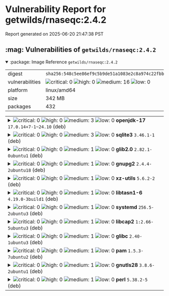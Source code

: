 # Vulnerability Report for getwilds/rnaseqc:2.4.2

Report generated on 2025-06-20 21:47:38 PST

<h2>:mag: Vulnerabilities of <code>getwilds/rnaseqc:2.4.2</code></h2>

<details open="true"><summary>:package: Image Reference</strong> <code>getwilds/rnaseqc:2.4.2</code></summary>
<table>
<tr><td>digest</td><td><code>sha256:548c5ee86ef9c5b9de51a1083e2c8a974c22fbb715619fb27ae5f8f97c886710</code></td><tr><tr><td>vulnerabilities</td><td><img alt="critical: 0" src="https://img.shields.io/badge/critical-0-lightgrey"/> <img alt="high: 0" src="https://img.shields.io/badge/high-0-lightgrey"/> <img alt="medium: 16" src="https://img.shields.io/badge/medium-16-fbb552"/> <img alt="low: 0" src="https://img.shields.io/badge/low-0-lightgrey"/> <!-- unspecified: 0 --></td></tr>
<tr><td>platform</td><td>linux/amd64</td></tr>
<tr><td>size</td><td>342 MB</td></tr>
<tr><td>packages</td><td>432</td></tr>
</table>
</details></table>
</details>

<table>
<tr><td valign="top">
<details><summary><img alt="critical: 0" src="https://img.shields.io/badge/C-0-lightgrey"/> <img alt="high: 0" src="https://img.shields.io/badge/H-0-lightgrey"/> <img alt="medium: 3" src="https://img.shields.io/badge/M-3-fbb552"/> <img alt="low: 0" src="https://img.shields.io/badge/L-0-lightgrey"/> <!-- unspecified: 0 --><strong>openjdk-17</strong> <code>17.0.14+7-1~24.10</code> (deb)</summary>

<small><code>pkg:deb/ubuntu/openjdk-17@17.0.14%2B7-1~24.10?os_distro=oracular&os_name=ubuntu&os_version=24.10</code></small><br/>
<a href="https://scout.docker.com/v/CVE-2025-30698?s=ubuntu&n=openjdk-17&ns=ubuntu&t=deb&osn=ubuntu&osv=24.10&vr=%3C17.0.15%2B6%7Eus1-0ubuntu1%7E24.10"><img alt="medium : CVE--2025--30698" src="https://img.shields.io/badge/CVE--2025--30698-lightgrey?label=medium%20&labelColor=fbb552"/></a> 

<table>
<tr><td>Affected range</td><td><code><17.0.15+6~us1-0ubuntu1~24.10</code></td></tr>
<tr><td>Fixed version</td><td><code>17.0.15+6~us1-0ubuntu1~24.10</code></td></tr>
<tr><td>EPSS Score</td><td><code>0.061%</code></td></tr>
<tr><td>EPSS Percentile</td><td><code>19th percentile</code></td></tr>
</table>

<details><summary>Description</summary>
<blockquote>

Vulnerability in the Oracle Java SE, Oracle GraalVM for JDK, Oracle GraalVM Enterprise Edition product of Oracle Java SE (component: 2D).  Supported versions that are affected are Oracle Java SE: 8u441, 8u441-perf, 11.0.26, 17.0.14, 21.0.6, 24; Oracle GraalVM for JDK: 17.0.14, 21.0.6, 24; Oracle GraalVM Enterprise Edition: 20.3.17 and  21.3.13. Difficult to exploit vulnerability allows unauthenticated attacker with network access via multiple protocols to compromise Oracle Java SE, Oracle GraalVM for JDK, Oracle GraalVM Enterprise Edition.  Successful attacks of this vulnerability can result in  unauthorized update, insert or delete access to some of Oracle Java SE, Oracle GraalVM for JDK, Oracle GraalVM Enterprise Edition accessible data as well as  unauthorized read access to a subset of Oracle Java SE, Oracle GraalVM for JDK, Oracle GraalVM Enterprise Edition accessible data and unauthorized ability to cause a partial denial of service (partial DOS) of Oracle Java SE, Oracle GraalVM for JDK, Oracle GraalVM Enterprise Edition. Note: This vulnerability applies to Java deployments, typically in clients running sandboxed Java Web Start applications or sandboxed Java applets, that load and run untrusted code (e.g., code that comes from the internet) and rely on the Java sandbox for security. This vulnerability does not apply to Java deployments, typically in servers, that load and run only trusted code (e.g., code installed by an administrator). CVSS 3.1 Base Score 5.6 (Confidentiality, Integrity and Availability impacts).  CVSS Vector: (CVSS:3.1/AV:N/AC:H/PR:N/UI:N/S:U/C:L/I:L/A:L).

</blockquote>
</details>

<a href="https://scout.docker.com/v/CVE-2025-30691?s=ubuntu&n=openjdk-17&ns=ubuntu&t=deb&osn=ubuntu&osv=24.10&vr=%3C17.0.15%2B6%7Eus1-0ubuntu1%7E24.10"><img alt="medium : CVE--2025--30691" src="https://img.shields.io/badge/CVE--2025--30691-lightgrey?label=medium%20&labelColor=fbb552"/></a> 

<table>
<tr><td>Affected range</td><td><code><17.0.15+6~us1-0ubuntu1~24.10</code></td></tr>
<tr><td>Fixed version</td><td><code>17.0.15+6~us1-0ubuntu1~24.10</code></td></tr>
<tr><td>EPSS Score</td><td><code>0.047%</code></td></tr>
<tr><td>EPSS Percentile</td><td><code>15th percentile</code></td></tr>
</table>

<details><summary>Description</summary>
<blockquote>

Vulnerability in Oracle Java SE (component: Compiler).  Supported versions that are affected are Oracle Java SE: 21.0.6, 24; Oracle GraalVM for JDK: 21.0.6 and  24. Difficult to exploit vulnerability allows unauthenticated attacker with network access via multiple protocols to compromise Oracle Java SE.  Successful attacks of this vulnerability can result in unauthorized update, insert or delete access to some of Oracle Java SE accessible data as well as  unauthorized read access to a subset of Oracle Java SE accessible data. Note: This vulnerability can be exploited by using APIs in the specified Component, e.g., through a web service which supplies data to the APIs. This vulnerability also applies to Java deployments, typically in clients running sandboxed Java Web Start applications or sandboxed Java applets, that load and run untrusted code (e.g., code that comes from the internet) and rely on the Java sandbox for security. CVSS 3.1 Base Score 4.8 (Confidentiality and Integrity impacts).  CVSS Vector: (CVSS:3.1/AV:N/AC:H/PR:N/UI:N/S:U/C:L/I:L/A:N).

</blockquote>
</details>

<a href="https://scout.docker.com/v/CVE-2025-21587?s=ubuntu&n=openjdk-17&ns=ubuntu&t=deb&osn=ubuntu&osv=24.10&vr=%3C17.0.15%2B6%7Eus1-0ubuntu1%7E24.10"><img alt="medium : CVE--2025--21587" src="https://img.shields.io/badge/CVE--2025--21587-lightgrey?label=medium%20&labelColor=fbb552"/></a> 

<table>
<tr><td>Affected range</td><td><code><17.0.15+6~us1-0ubuntu1~24.10</code></td></tr>
<tr><td>Fixed version</td><td><code>17.0.15+6~us1-0ubuntu1~24.10</code></td></tr>
<tr><td>EPSS Score</td><td><code>0.067%</code></td></tr>
<tr><td>EPSS Percentile</td><td><code>21st percentile</code></td></tr>
</table>

<details><summary>Description</summary>
<blockquote>

Vulnerability in the Oracle Java SE, Oracle GraalVM for JDK, Oracle GraalVM Enterprise Edition product of Oracle Java SE (component: JSSE).  Supported versions that are affected are Oracle Java SE:8u441, 8u441-perf, 11.0.26, 17.0.14, 21.0.6, 24; Oracle GraalVM for JDK:17.0.14, 21.0.6, 24; Oracle GraalVM Enterprise Edition:20.3.17 and  21.3.13. Difficult to exploit vulnerability allows unauthenticated attacker with network access via multiple protocols to compromise Oracle Java SE, Oracle GraalVM for JDK, Oracle GraalVM Enterprise Edition.  Successful attacks of this vulnerability can result in  unauthorized creation, deletion or modification access to critical data or all Oracle Java SE, Oracle GraalVM for JDK, Oracle GraalVM Enterprise Edition accessible data as well as unauthorized access to critical data or complete access to all Oracle Java SE, Oracle GraalVM for JDK, Oracle GraalVM Enterprise Edition accessible data. Note: This vulnerability can be exploited by using APIs in the specified Component, e.g., through a web service which supplies data to the APIs. This vulnerability also applies to Java deployments, typically in clients running sandboxed Java Web Start applications or sandboxed Java applets, that load and run untrusted code (e.g., code that comes from the internet) and rely on the Java sandbox for security. CVSS 3.1 Base Score 7.4 (Confidentiality and Integrity impacts).  CVSS Vector: (CVSS:3.1/AV:N/AC:H/PR:N/UI:N/S:U/C:H/I:H/A:N).

</blockquote>
</details>
</details></td></tr>

<tr><td valign="top">
<details><summary><img alt="critical: 0" src="https://img.shields.io/badge/C-0-lightgrey"/> <img alt="high: 0" src="https://img.shields.io/badge/H-0-lightgrey"/> <img alt="medium: 3" src="https://img.shields.io/badge/M-3-fbb552"/> <img alt="low: 0" src="https://img.shields.io/badge/L-0-lightgrey"/> <!-- unspecified: 0 --><strong>sqlite3</strong> <code>3.46.1-1</code> (deb)</summary>

<small><code>pkg:deb/ubuntu/sqlite3@3.46.1-1?os_distro=oracular&os_name=ubuntu&os_version=24.10</code></small><br/>
<a href="https://scout.docker.com/v/CVE-2025-29087?s=ubuntu&n=sqlite3&ns=ubuntu&t=deb&osn=ubuntu&osv=24.10&vr=%3C3.46.1-1ubuntu0.2"><img alt="medium 7.5: CVE--2025--29087" src="https://img.shields.io/badge/CVE--2025--29087-lightgrey?label=medium%207.5&labelColor=fbb552"/></a> 

<table>
<tr><td>Affected range</td><td><code><3.46.1-1ubuntu0.2</code></td></tr>
<tr><td>Fixed version</td><td><code>3.46.1-1ubuntu0.2</code></td></tr>
<tr><td>CVSS Score</td><td><code>7.5</code></td></tr>
<tr><td>CVSS Vector</td><td><code>CVSS:3.1/AV:N/AC:L/PR:N/UI:N/S:U/C:N/I:N/A:H</code></td></tr>
<tr><td>EPSS Score</td><td><code>0.045%</code></td></tr>
<tr><td>EPSS Percentile</td><td><code>13th percentile</code></td></tr>
</table>

<details><summary>Description</summary>
<blockquote>

In SQLite 3.44.0 through 3.49.0 before 3.49.1, the concat_ws() SQL function can cause memory to be written beyond the end of a malloc-allocated buffer. If the separator argument is attacker-controlled and has a large string (e.g., 2MB or more), an integer overflow occurs in calculating the size of the result buffer, and thus malloc may not allocate enough memory.

</blockquote>
</details>

<a href="https://scout.docker.com/v/CVE-2025-3277?s=ubuntu&n=sqlite3&ns=ubuntu&t=deb&osn=ubuntu&osv=24.10&vr=%3C3.46.1-1ubuntu0.2"><img alt="medium : CVE--2025--3277" src="https://img.shields.io/badge/CVE--2025--3277-lightgrey?label=medium%20&labelColor=fbb552"/></a> 

<table>
<tr><td>Affected range</td><td><code><3.46.1-1ubuntu0.2</code></td></tr>
<tr><td>Fixed version</td><td><code>3.46.1-1ubuntu0.2</code></td></tr>
<tr><td>EPSS Score</td><td><code>0.086%</code></td></tr>
<tr><td>EPSS Percentile</td><td><code>26th percentile</code></td></tr>
</table>

<details><summary>Description</summary>
<blockquote>

An integer overflow can be triggered in SQLite’s `concat_ws()` function. The resulting, truncated integer is then used to allocate a buffer. When SQLite then writes the resulting string to the buffer, it uses the original, untruncated size and thus a wild Heap Buffer overflow of size ~4GB can be triggered. This can result in arbitrary code execution.

</blockquote>
</details>

<a href="https://scout.docker.com/v/CVE-2025-29088?s=ubuntu&n=sqlite3&ns=ubuntu&t=deb&osn=ubuntu&osv=24.10&vr=%3C3.46.1-1ubuntu0.2"><img alt="medium : CVE--2025--29088" src="https://img.shields.io/badge/CVE--2025--29088-lightgrey?label=medium%20&labelColor=fbb552"/></a> 

<table>
<tr><td>Affected range</td><td><code><3.46.1-1ubuntu0.2</code></td></tr>
<tr><td>Fixed version</td><td><code>3.46.1-1ubuntu0.2</code></td></tr>
<tr><td>EPSS Score</td><td><code>0.047%</code></td></tr>
<tr><td>EPSS Percentile</td><td><code>15th percentile</code></td></tr>
</table>

<details><summary>Description</summary>
<blockquote>

In SQLite 3.49.0 before 3.49.1, certain argument values to sqlite3_db_config (in the C-language API) can cause a denial of service (application crash). An sz*nBig multiplication is not cast to a 64-bit integer, and consequently some memory allocations may be incorrect.

</blockquote>
</details>
</details></td></tr>

<tr><td valign="top">
<details><summary><img alt="critical: 0" src="https://img.shields.io/badge/C-0-lightgrey"/> <img alt="high: 0" src="https://img.shields.io/badge/H-0-lightgrey"/> <img alt="medium: 1" src="https://img.shields.io/badge/M-1-fbb552"/> <img alt="low: 0" src="https://img.shields.io/badge/L-0-lightgrey"/> <!-- unspecified: 0 --><strong>glib2.0</strong> <code>2.82.1-0ubuntu1</code> (deb)</summary>

<small><code>pkg:deb/ubuntu/glib2.0@2.82.1-0ubuntu1?os_distro=oracular&os_name=ubuntu&os_version=24.10</code></small><br/>
<a href="https://scout.docker.com/v/CVE-2025-4373?s=ubuntu&n=glib2.0&ns=ubuntu&t=deb&osn=ubuntu&osv=24.10&vr=%3C2.82.1-0ubuntu1.1"><img alt="medium : CVE--2025--4373" src="https://img.shields.io/badge/CVE--2025--4373-lightgrey?label=medium%20&labelColor=fbb552"/></a> 

<table>
<tr><td>Affected range</td><td><code><2.82.1-0ubuntu1.1</code></td></tr>
<tr><td>Fixed version</td><td><code>2.82.1-0ubuntu1.1</code></td></tr>
<tr><td>EPSS Score</td><td><code>0.056%</code></td></tr>
<tr><td>EPSS Percentile</td><td><code>18th percentile</code></td></tr>
</table>

<details><summary>Description</summary>
<blockquote>

A flaw was found in GLib, which is vulnerable to an integer overflow in the g_string_insert_unichar() function. When the position at which to insert the character is large, the position will overflow, leading to a buffer underwrite.

</blockquote>
</details>
</details></td></tr>

<tr><td valign="top">
<details><summary><img alt="critical: 0" src="https://img.shields.io/badge/C-0-lightgrey"/> <img alt="high: 0" src="https://img.shields.io/badge/H-0-lightgrey"/> <img alt="medium: 1" src="https://img.shields.io/badge/M-1-fbb552"/> <img alt="low: 0" src="https://img.shields.io/badge/L-0-lightgrey"/> <!-- unspecified: 0 --><strong>gnupg2</strong> <code>2.4.4-2ubuntu18</code> (deb)</summary>

<small><code>pkg:deb/ubuntu/gnupg2@2.4.4-2ubuntu18?os_distro=oracular&os_name=ubuntu&os_version=24.10</code></small><br/>
<a href="https://scout.docker.com/v/CVE-2025-30258?s=ubuntu&n=gnupg2&ns=ubuntu&t=deb&osn=ubuntu&osv=24.10&vr=%3C2.4.4-2ubuntu18.2"><img alt="medium : CVE--2025--30258" src="https://img.shields.io/badge/CVE--2025--30258-lightgrey?label=medium%20&labelColor=fbb552"/></a> 

<table>
<tr><td>Affected range</td><td><code><2.4.4-2ubuntu18.2</code></td></tr>
<tr><td>Fixed version</td><td><code>2.4.4-2ubuntu18.2</code></td></tr>
<tr><td>EPSS Score</td><td><code>0.012%</code></td></tr>
<tr><td>EPSS Percentile</td><td><code>1st percentile</code></td></tr>
</table>

<details><summary>Description</summary>
<blockquote>

In GnuPG before 2.5.5, if a user chooses to import a certificate with certain crafted subkey data that lacks a valid backsig or that has incorrect usage flags, the user loses the ability to verify signatures made from certain other signing keys, aka a "verification DoS."

</blockquote>
</details>
</details></td></tr>

<tr><td valign="top">
<details><summary><img alt="critical: 0" src="https://img.shields.io/badge/C-0-lightgrey"/> <img alt="high: 0" src="https://img.shields.io/badge/H-0-lightgrey"/> <img alt="medium: 1" src="https://img.shields.io/badge/M-1-fbb552"/> <img alt="low: 0" src="https://img.shields.io/badge/L-0-lightgrey"/> <!-- unspecified: 0 --><strong>xz-utils</strong> <code>5.6.2-2</code> (deb)</summary>

<small><code>pkg:deb/ubuntu/xz-utils@5.6.2-2?os_distro=oracular&os_name=ubuntu&os_version=24.10</code></small><br/>
<a href="https://scout.docker.com/v/CVE-2025-31115?s=ubuntu&n=xz-utils&ns=ubuntu&t=deb&osn=ubuntu&osv=24.10&vr=%3C5.6.2-2ubuntu0.2"><img alt="medium : CVE--2025--31115" src="https://img.shields.io/badge/CVE--2025--31115-lightgrey?label=medium%20&labelColor=fbb552"/></a> 

<table>
<tr><td>Affected range</td><td><code><5.6.2-2ubuntu0.2</code></td></tr>
<tr><td>Fixed version</td><td><code>5.6.2-2ubuntu0.2</code></td></tr>
<tr><td>EPSS Score</td><td><code>0.095%</code></td></tr>
<tr><td>EPSS Percentile</td><td><code>28th percentile</code></td></tr>
</table>

<details><summary>Description</summary>
<blockquote>

XZ Utils provide a general-purpose data-compression library plus command-line tools. In XZ Utils 5.3.3alpha to 5.8.0, the multithreaded .xz decoder in liblzma has a bug where invalid input can at least result in a crash. The effects include heap use after free and writing to an address based on the null pointer plus an offset. Applications and libraries that use the lzma_stream_decoder_mt function are affected. The bug has been fixed in XZ Utils 5.8.1, and the fix has been committed to the v5.4, v5.6, v5.8, and master branches in the xz Git repository. No new release packages will be made from the old stable branches, but a standalone patch is available that applies to all affected releases.

</blockquote>
</details>
</details></td></tr>

<tr><td valign="top">
<details><summary><img alt="critical: 0" src="https://img.shields.io/badge/C-0-lightgrey"/> <img alt="high: 0" src="https://img.shields.io/badge/H-0-lightgrey"/> <img alt="medium: 1" src="https://img.shields.io/badge/M-1-fbb552"/> <img alt="low: 0" src="https://img.shields.io/badge/L-0-lightgrey"/> <!-- unspecified: 0 --><strong>libtasn1-6</strong> <code>4.19.0-3build1</code> (deb)</summary>

<small><code>pkg:deb/ubuntu/libtasn1-6@4.19.0-3build1?os_distro=oracular&os_name=ubuntu&os_version=24.10</code></small><br/>
<a href="https://scout.docker.com/v/CVE-2024-12133?s=ubuntu&n=libtasn1-6&ns=ubuntu&t=deb&osn=ubuntu&osv=24.10&vr=%3C4.19.0-3ubuntu0.24.10.1"><img alt="medium : CVE--2024--12133" src="https://img.shields.io/badge/CVE--2024--12133-lightgrey?label=medium%20&labelColor=fbb552"/></a> 

<table>
<tr><td>Affected range</td><td><code><4.19.0-3ubuntu0.24.10.1</code></td></tr>
<tr><td>Fixed version</td><td><code>4.19.0-3ubuntu0.24.10.1</code></td></tr>
<tr><td>EPSS Score</td><td><code>0.271%</code></td></tr>
<tr><td>EPSS Percentile</td><td><code>50th percentile</code></td></tr>
</table>

<details><summary>Description</summary>
<blockquote>

A flaw in libtasn1 causes inefficient handling of specific certificate data. When processing a large number of elements in a certificate, libtasn1 takes much longer than expected, which can slow down or even crash the system. This flaw allows an attacker to send a specially crafted certificate, causing a denial of service attack.

</blockquote>
</details>
</details></td></tr>

<tr><td valign="top">
<details><summary><img alt="critical: 0" src="https://img.shields.io/badge/C-0-lightgrey"/> <img alt="high: 0" src="https://img.shields.io/badge/H-0-lightgrey"/> <img alt="medium: 1" src="https://img.shields.io/badge/M-1-fbb552"/> <img alt="low: 0" src="https://img.shields.io/badge/L-0-lightgrey"/> <!-- unspecified: 0 --><strong>systemd</strong> <code>256.5-2ubuntu3</code> (deb)</summary>

<small><code>pkg:deb/ubuntu/systemd@256.5-2ubuntu3?os_distro=oracular&os_name=ubuntu&os_version=24.10</code></small><br/>
<a href="https://scout.docker.com/v/CVE-2025-4598?s=ubuntu&n=systemd&ns=ubuntu&t=deb&osn=ubuntu&osv=24.10&vr=%3C256.5-2ubuntu3.3"><img alt="medium : CVE--2025--4598" src="https://img.shields.io/badge/CVE--2025--4598-lightgrey?label=medium%20&labelColor=fbb552"/></a> 

<table>
<tr><td>Affected range</td><td><code><256.5-2ubuntu3.3</code></td></tr>
<tr><td>Fixed version</td><td><code>256.5-2ubuntu3.3</code></td></tr>
<tr><td>EPSS Score</td><td><code>0.011%</code></td></tr>
<tr><td>EPSS Percentile</td><td><code>1st percentile</code></td></tr>
</table>

<details><summary>Description</summary>
<blockquote>

A vulnerability was found in systemd-coredump. This flaw allows an attacker to force a SUID process to crash and replace it with a non-SUID binary to access the original's privileged process coredump, allowing the attacker to read sensitive data, such as /etc/shadow content, loaded by the original process.  A SUID binary or process has a special type of permission, which allows the process to run with the file owner's permissions, regardless of the user executing the binary. This allows the process to access more restricted data than unprivileged users or processes would be able to. An attacker can leverage this flaw by forcing a SUID process to crash and force the Linux kernel to recycle the process PID before systemd-coredump can analyze the /proc/pid/auxv file. If the attacker wins the race condition, they gain access to the original's SUID process coredump file. They can read sensitive content loaded into memory by the original binary, affecting data confidentiality.

</blockquote>
</details>
</details></td></tr>

<tr><td valign="top">
<details><summary><img alt="critical: 0" src="https://img.shields.io/badge/C-0-lightgrey"/> <img alt="high: 0" src="https://img.shields.io/badge/H-0-lightgrey"/> <img alt="medium: 1" src="https://img.shields.io/badge/M-1-fbb552"/> <img alt="low: 0" src="https://img.shields.io/badge/L-0-lightgrey"/> <!-- unspecified: 0 --><strong>libcap2</strong> <code>1:2.66-5ubuntu3</code> (deb)</summary>

<small><code>pkg:deb/ubuntu/libcap2@1%3A2.66-5ubuntu3?os_distro=oracular&os_name=ubuntu&os_version=24.10</code></small><br/>
<a href="https://scout.docker.com/v/CVE-2025-1390?s=ubuntu&n=libcap2&ns=ubuntu&t=deb&osn=ubuntu&osv=24.10&vr=%3C1%3A2.66-5ubuntu3.1"><img alt="medium : CVE--2025--1390" src="https://img.shields.io/badge/CVE--2025--1390-lightgrey?label=medium%20&labelColor=fbb552"/></a> 

<table>
<tr><td>Affected range</td><td><code><1:2.66-5ubuntu3.1</code></td></tr>
<tr><td>Fixed version</td><td><code>1:2.66-5ubuntu3.1</code></td></tr>
<tr><td>EPSS Score</td><td><code>0.021%</code></td></tr>
<tr><td>EPSS Percentile</td><td><code>4th percentile</code></td></tr>
</table>

<details><summary>Description</summary>
<blockquote>

The PAM module pam_cap.so of libcap configuration supports group names starting with “@”, during actual parsing, configurations not starting with “@” are incorrectly recognized as group names. This may result in nonintended users being granted an inherited capability set, potentially leading to security risks. Attackers can exploit this vulnerability to achieve local privilege escalation on systems where /etc/security/capability.conf is used to configure user inherited privileges by constructing specific usernames.

</blockquote>
</details>
</details></td></tr>

<tr><td valign="top">
<details><summary><img alt="critical: 0" src="https://img.shields.io/badge/C-0-lightgrey"/> <img alt="high: 0" src="https://img.shields.io/badge/H-0-lightgrey"/> <img alt="medium: 1" src="https://img.shields.io/badge/M-1-fbb552"/> <img alt="low: 0" src="https://img.shields.io/badge/L-0-lightgrey"/> <!-- unspecified: 0 --><strong>glibc</strong> <code>2.40-1ubuntu3</code> (deb)</summary>

<small><code>pkg:deb/ubuntu/glibc@2.40-1ubuntu3?os_distro=oracular&os_name=ubuntu&os_version=24.10</code></small><br/>
<a href="https://scout.docker.com/v/CVE-2025-0395?s=ubuntu&n=glibc&ns=ubuntu&t=deb&osn=ubuntu&osv=24.10&vr=%3C2.40-1ubuntu3.1"><img alt="medium : CVE--2025--0395" src="https://img.shields.io/badge/CVE--2025--0395-lightgrey?label=medium%20&labelColor=fbb552"/></a> 

<table>
<tr><td>Affected range</td><td><code><2.40-1ubuntu3.1</code></td></tr>
<tr><td>Fixed version</td><td><code>2.40-1ubuntu3.1</code></td></tr>
<tr><td>EPSS Score</td><td><code>0.219%</code></td></tr>
<tr><td>EPSS Percentile</td><td><code>45th percentile</code></td></tr>
</table>

<details><summary>Description</summary>
<blockquote>

When the assert() function in the GNU C Library versions 2.13 to 2.40 fails, it does not allocate enough space for the assertion failure message string and size information, which may lead to a buffer overflow if the message string size aligns to page size.

</blockquote>
</details>
</details></td></tr>

<tr><td valign="top">
<details><summary><img alt="critical: 0" src="https://img.shields.io/badge/C-0-lightgrey"/> <img alt="high: 0" src="https://img.shields.io/badge/H-0-lightgrey"/> <img alt="medium: 1" src="https://img.shields.io/badge/M-1-fbb552"/> <img alt="low: 0" src="https://img.shields.io/badge/L-0-lightgrey"/> <!-- unspecified: 0 --><strong>pam</strong> <code>1.5.3-7ubuntu2</code> (deb)</summary>

<small><code>pkg:deb/ubuntu/pam@1.5.3-7ubuntu2?os_distro=oracular&os_name=ubuntu&os_version=24.10</code></small><br/>
<a href="https://scout.docker.com/v/CVE-2025-6020?s=ubuntu&n=pam&ns=ubuntu&t=deb&osn=ubuntu&osv=24.10&vr=%3C1.5.3-7ubuntu2.3"><img alt="medium : CVE--2025--6020" src="https://img.shields.io/badge/CVE--2025--6020-lightgrey?label=medium%20&labelColor=fbb552"/></a> 

<table>
<tr><td>Affected range</td><td><code><1.5.3-7ubuntu2.3</code></td></tr>
<tr><td>Fixed version</td><td><code>1.5.3-7ubuntu2.3</code></td></tr>
<tr><td>EPSS Score</td><td><code>0.020%</code></td></tr>
<tr><td>EPSS Percentile</td><td><code>4th percentile</code></td></tr>
</table>

<details><summary>Description</summary>
<blockquote>

A flaw was found in linux-pam. The module pam_namespace may use access user-controlled paths without proper protection, allowing local users to elevate their privileges to root via multiple symlink attacks and race conditions.

</blockquote>
</details>
</details></td></tr>

<tr><td valign="top">
<details><summary><img alt="critical: 0" src="https://img.shields.io/badge/C-0-lightgrey"/> <img alt="high: 0" src="https://img.shields.io/badge/H-0-lightgrey"/> <img alt="medium: 1" src="https://img.shields.io/badge/M-1-fbb552"/> <img alt="low: 0" src="https://img.shields.io/badge/L-0-lightgrey"/> <!-- unspecified: 0 --><strong>gnutls28</strong> <code>3.8.6-2ubuntu1</code> (deb)</summary>

<small><code>pkg:deb/ubuntu/gnutls28@3.8.6-2ubuntu1?os_distro=oracular&os_name=ubuntu&os_version=24.10</code></small><br/>
<a href="https://scout.docker.com/v/CVE-2024-12243?s=ubuntu&n=gnutls28&ns=ubuntu&t=deb&osn=ubuntu&osv=24.10&vr=%3C3.8.6-2ubuntu1.1"><img alt="medium : CVE--2024--12243" src="https://img.shields.io/badge/CVE--2024--12243-lightgrey?label=medium%20&labelColor=fbb552"/></a> 

<table>
<tr><td>Affected range</td><td><code><3.8.6-2ubuntu1.1</code></td></tr>
<tr><td>Fixed version</td><td><code>3.8.6-2ubuntu1.1</code></td></tr>
<tr><td>EPSS Score</td><td><code>0.623%</code></td></tr>
<tr><td>EPSS Percentile</td><td><code>69th percentile</code></td></tr>
</table>

<details><summary>Description</summary>
<blockquote>

A flaw was found in GnuTLS, which relies on libtasn1 for ASN.1 data processing. Due to an inefficient algorithm in libtasn1, decoding certain DER-encoded certificate data can take excessive time, leading to increased resource consumption. This flaw allows a remote attacker to send a specially crafted certificate, causing GnuTLS to become unresponsive or slow, resulting in a denial-of-service condition.

</blockquote>
</details>
</details></td></tr>

<tr><td valign="top">
<details><summary><img alt="critical: 0" src="https://img.shields.io/badge/C-0-lightgrey"/> <img alt="high: 0" src="https://img.shields.io/badge/H-0-lightgrey"/> <img alt="medium: 1" src="https://img.shields.io/badge/M-1-fbb552"/> <img alt="low: 0" src="https://img.shields.io/badge/L-0-lightgrey"/> <!-- unspecified: 0 --><strong>perl</strong> <code>5.38.2-5</code> (deb)</summary>

<small><code>pkg:deb/ubuntu/perl@5.38.2-5?os_distro=oracular&os_name=ubuntu&os_version=24.10</code></small><br/>
<a href="https://scout.docker.com/v/CVE-2024-56406?s=ubuntu&n=perl&ns=ubuntu&t=deb&osn=ubuntu&osv=24.10&vr=%3C5.38.2-5ubuntu0.1"><img alt="medium : CVE--2024--56406" src="https://img.shields.io/badge/CVE--2024--56406-lightgrey?label=medium%20&labelColor=fbb552"/></a> 

<table>
<tr><td>Affected range</td><td><code><5.38.2-5ubuntu0.1</code></td></tr>
<tr><td>Fixed version</td><td><code>5.38.2-5ubuntu0.1</code></td></tr>
<tr><td>EPSS Score</td><td><code>0.175%</code></td></tr>
<tr><td>EPSS Percentile</td><td><code>40th percentile</code></td></tr>
</table>

<details><summary>Description</summary>
<blockquote>

A heap buffer overflow vulnerability was discovered in Perl.  Release branches 5.34, 5.36, 5.38 and 5.40 are affected, including development versions from 5.33.1 through 5.41.10.  When there are non-ASCII bytes in the left-hand-side of the `tr` operator, `S_do_trans_invmap` can overflow the destination pointer `d`.  $ perl -e '$_ = "\x{FF}" x 1000000; tr/\xFF/\x{100}/;' Segmentation fault (core dumped)  It is believed that this vulnerability can enable Denial of Service and possibly Code Execution attacks on platforms that lack sufficient defenses.

</blockquote>
</details>
</details></td></tr>
</table>